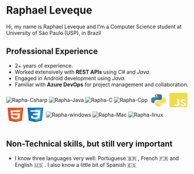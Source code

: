# Raphael Leveque
Hi, my name is Raphael Leveque and I'm a Computer Science student at University of São Paulo (USP), in Brazil

## Professional Experience

- 2+ years of experience.
- Worked extensively with **REST APIs** using *C#* and *Java*.
- Engaged in Android development using *Java*.
- Familiar with **Azure DevOps** for project management and collaboration.

<div style="display: inline_block">

  <img align="center" alt="Rapha-Csharp" height="40" width="50" src="https://cdn.jsdelivr.net/gh/devicons/devicon/icons/csharp/csharp-original.svg">
  <img align="center" alt="Rapha-Java" height="40" width="50" src="https://cdn.jsdelivr.net/gh/devicons/devicon/icons/java/java-original.svg">
  <img align="center" alt="Rapha-C" height="40" width="50" src="https://cdn.jsdelivr.net/gh/devicons/devicon/icons/c/c-original.svg">
  <img align="center" alt="Rapha-Cpp" height="40" width="50" src="https://cdn.jsdelivr.net/gh/devicons/devicon/icons/cplusplus/cplusplus-original.svg">
  <img align="center" alt="Rapha-Python" height="40" width="50" src="https://raw.githubusercontent.com/devicons/devicon/master/icons/python/python-original.svg">
  <img align="center" alt="Rapha-Js" height="40" width="50" src="https://raw.githubusercontent.com/devicons/devicon/master/icons/javascript/javascript-plain.svg">
  <img align="center" alt="Rapha-HTML" height="40" width="50" src="https://raw.githubusercontent.com/devicons/devicon/master/icons/html5/html5-original.svg">
  <img align="center" alt="Rapha-CSS" height="40" width="50" src="https://raw.githubusercontent.com/devicons/devicon/master/icons/css3/css3-original.svg">
  <img align="center" alt="Rapha-windows" height="40" width="50" src="https://cdn.jsdelivr.net/gh/devicons/devicon/icons/windows8/windows8-original.svg">
  <img align="center" alt="Rapha-Mac" height="40" width="50" src="https://cdn.jsdelivr.net/gh/devicons/devicon/icons/apple/apple-original.svg">
  <img align="center" alt="Rapha-linux" height="40" width="50" src="https://cdn.jsdelivr.net/gh/devicons/devicon/icons/linux/linux-original.svg">

</div><br>


## Non-Technical skills, but still very important
- I know three languages very well: Portuguese 🇧🇷 , French 🇫🇷  and English 🇺🇸 . I also know a little bit of Spanish 🇪🇸
